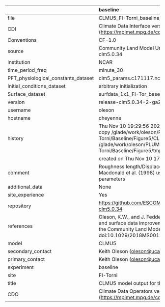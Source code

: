 |                                     | baseline                                                                                                                                                                                                               |
|:------------------------------------|:-----------------------------------------------------------------------------------------------------------------------------------------------------------------------------------------------------------------------|
| file                                | CLMU5_FI-Torni_baseline_v3.nc                                                                                                                                                                                          |
| CDI                                 | Climate Data Interface version 1.9.9 (https://mpimet.mpg.de/cdi)                                                                                                                                                       |
| Conventions                         | CF-1.0                                                                                                                                                                                                                 |
| source                              | Community Land Model Urban version 5 - release-clm5.0.34                                                                                                                                                               |
| institution                         | NCAR                                                                                                                                                                                                                   |
| time_period_freq                    | minute_30                                                                                                                                                                                                              |
| PFT_physiological_constants_dataset | clm5_params.c171117.nc                                                                                                                                                                                                 |
| Initial_conditions_dataset          | arbitrary initialization                                                                                                                                                                                               |
| Surface_dataset                     | surfdata_1x1_FI-Tor_baseline_simyr2000_c210525.nc                                                                                                                                                                      |
| version                             | release-clm5.0.34-2-ga2989b04                                                                                                                                                                                          |
| username                            | oleson                                                                                                                                                                                                                 |
| hostname                            | cheyenne                                                                                                                                                                                                               |
| history                             | Thu Nov 10 19:29:56 2022: cdo -f nc4 -z zip -b F32 copy /glade/work/oleson/PLUMBER/PLUMBER/FI-Torni/Baseline/Figure5/CLMU5_FI-Torni_baseline_v3.nc /glade/work/oleson/PLUMBER/PLUMBER/FI-Torni/Baseline/Figure5/tmp.nc |
|                                     | created on Thu Nov 10 17:13:12 MST 2022                                                                                                                                                                                |
| comment                             | Roughness length/Displacement height derived from Macdonald et al. (1998) using provided baseline input parameters                                                                                                     |
| additional_data                     | None                                                                                                                                                                                                                   |
| site_experience                     | Yes                                                                                                                                                                                                                    |
| repository                          | https://github.com/ESCOMP/CTSM/releases/tag/release-clm5.0.34                                                                                                                                                          |
| references                          | Oleson, K.W., and J. Feddema, 2019: Parameterization and surface data improvements and new capabilities for the Community Land Model Urban (CLMU), JAMES, 11, doi:10.1029/2018MS001586.                                |
| model                               | CLMU5                                                                                                                                                                                                                  |
| secondary_contact                   | Keith Oleson (oleson@ucar.edu)                                                                                                                                                                                         |
| primary_contact                     | Keith Oleson (oleson@ucar.edu)                                                                                                                                                                                         |
| experiment                          | baseline                                                                                                                                                                                                               |
| site                                | FI-Torni                                                                                                                                                                                                               |
| title                               | CLMU5 model output for the Urban-PLUMBER project                                                                                                                                                                       |
| CDO                                 | Climate Data Operators version 1.9.9 (https://mpimet.mpg.de/cdo)                                                                                                                                                       |
